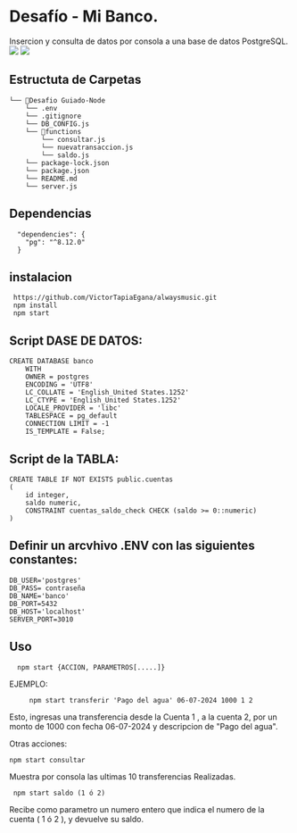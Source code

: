 
# Desafío - Mi Banco.

Insercion y consulta de datos por consola a una base de datos PostgreSQL. 
![](https://img.shields.io/badge/Node.js-5FA04E.svg?style=for-the-badge&logo=nodedotjs&logoColor=white)
![](https://img.shields.io/badge/PostgreSQL-4169E1.svg?style=for-the-badge&logo=PostgreSQL&logoColor=white)

## Estructuta de Carpetas
```
└── 📁Desafio Guiado-Node
    └── .env
    └── .gitignore
    └── DB_CONFIG.js
    └── 📁functions
        └── consultar.js
        └── nuevatransaccion.js
        └── saldo.js
    └── package-lock.json
    └── package.json
    └── README.md
    └── server.js
```

## Dependencias
```
  "dependencies": {
    "pg": "^8.12.0"
  }

```

## instalacion
```
 https://github.com/VictorTapiaEgana/alwaysmusic.git
 npm install
 npm start
```

## Script DASE DE DATOS:
```
CREATE DATABASE banco
    WITH
    OWNER = postgres
    ENCODING = 'UTF8'
    LC_COLLATE = 'English_United States.1252'
    LC_CTYPE = 'English_United States.1252'
    LOCALE_PROVIDER = 'libc'
    TABLESPACE = pg_default
    CONNECTION LIMIT = -1
    IS_TEMPLATE = False;
```

## Script de la TABLA:
```
CREATE TABLE IF NOT EXISTS public.cuentas
(
    id integer,
    saldo numeric,
    CONSTRAINT cuentas_saldo_check CHECK (saldo >= 0::numeric)
)
```

## Definir un arcvhivo .ENV con las siguientes constantes:
```
DB_USER='postgres'
DB_PASS= contraseña
DB_NAME='banco'
DB_PORT=5432
DB_HOST='localhost'
SERVER_PORT=3010
```

## Uso

```
  npm start {ACCION, PARAMETROS[.....]}
```
  EJEMPLO:
```
     npm start transferir 'Pago del agua' 06-07-2024 1000 1 2
```

  Esto, ingresas una transferencia desde la Cuenta 1 , a la cuenta 2, por un monto de 1000 con fecha  06-07-2024 y descripcion de "Pago del agua".
  
  Otras acciones:

  ```
  npm start consultar
  ```
Muestra por consola las ultimas 10 transferencias Realizadas.
 ```
  npm start saldo (1 ó 2)
 ```
Recibe como parametro un numero entero que indica el numero de la cuenta ( 1 ó 2 ), y devuelve su saldo.
 